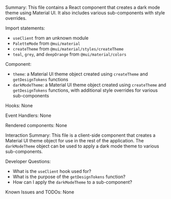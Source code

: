 Summary:
This file contains a React component that creates a dark mode theme using Material UI. It also includes various sub-components with style overrides.

Import statements:
- `useClient` from an unknown module
- `PaletteMode` from `@mui/material`
- `createTheme` from `@mui/material/styles/createTheme`
- `teal`, `grey`, and `deepOrange` from `@mui/material/colors`

Component:
- `theme`: a Material UI theme object created using `createTheme` and `getDesignTokens` functions
- `darkModeTheme`: a Material UI theme object created using `createTheme` and `getDesignTokens` functions, with additional style overrides for various sub-components

Hooks:
None

Event Handlers:
None

Rendered components:
None

Interaction Summary:
This file is a client-side component that creates a Material UI theme object for use in the rest of the application. The `darkModeTheme` object can be used to apply a dark mode theme to various sub-components.

Developer Questions:
- What is the `useClient` hook used for?
- What is the purpose of the `getDesignTokens` function?
- How can I apply the `darkModeTheme` to a sub-component?

Known Issues and TODOs:
None